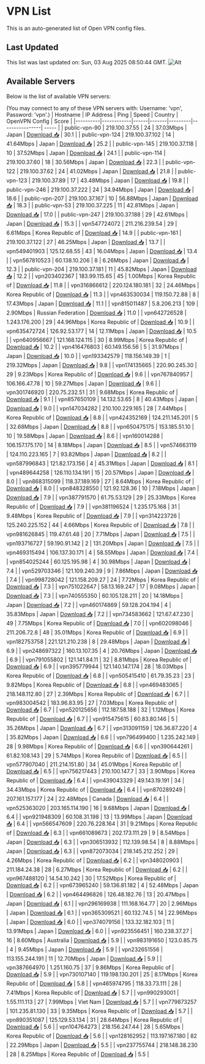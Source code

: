 # VPN List

This is an auto-generated list of Open VPN config files.

## Last Updated

This list was last updated on: Sun, 03 Aug 2025 08:50:44 GMT.
![Alt](https://repobeats.axiom.co/api/embed/186b98318ef1479477931607c1ad7d823f12451f.svg "Repobeats analytics image")

## Available Servers

Below is the list of available VPN servers:

(You may connect to any of these VPN servers with: Username: 'vpn', Password: 'vpn'.)
| Hostname | IP Address | Ping | Speed | Country | OpenVPN Config | Score |
|----------|------------|------|-------|---------|----------------| ----- |
| public-vpn-90 | 219.100.37.55 | 24 | 37.03Mbps | Japan | [Download 📥](./configs/server_0_JP.ovpn) | 30.1 |
| public-vpn-124 | 219.100.37.102 | 14 | 41.64Mbps | Japan | [Download 📥](./configs/server_1_JP.ovpn) | 25.2 |
| public-vpn-145 | 219.100.37.118 | 10 | 37.52Mbps | Japan | [Download 📥](./configs/server_2_JP.ovpn) | 24.1 |
| public-vpn-114 | 219.100.37.60 | 18 | 30.56Mbps | Japan | [Download 📥](./configs/server_3_JP.ovpn) | 22.3 |
| public-vpn-122 | 219.100.37.62 | 24 | 41.02Mbps | Japan | [Download 📥](./configs/server_4_JP.ovpn) | 21.8 |
| public-vpn-123 | 219.100.37.89 | 17 | 43.48Mbps | Japan | [Download 📥](./configs/server_5_JP.ovpn) | 19.8 |
| public-vpn-246 | 219.100.37.222 | 24 | 34.94Mbps | Japan | [Download 📥](./configs/server_6_JP.ovpn) | 18.6 |
| public-vpn-207 | 219.100.37.167 | 10 | 56.88Mbps | Japan | [Download 📥](./configs/server_7_JP.ovpn) | 18.3 |
| public-vpn-53 | 219.100.37.225 | 11 | 42.81Mbps | Japan | [Download 📥](./configs/server_8_JP.ovpn) | 17.0 |
| public-vpn-247 | 219.100.37.188 | 29 | 42.61Mbps | Japan | [Download 📥](./configs/server_9_JP.ovpn) | 15.3 |
| vpn547724072 | 211.216.239.54 | 29 | 6.61Mbps | Korea Republic of | [Download 📥](./configs/server_10_KR.ovpn) | 14.9 |
| public-vpn-161 | 219.100.37.122 | 27 | 46.25Mbps | Japan | [Download 📥](./configs/server_11_JP.ovpn) | 13.7 |
| vpn549401903 | 125.12.68.55 | 43 | 16.04Mbps | Japan | [Download 📥](./configs/server_12_JP.ovpn) | 13.4 |
| vpn567810523 | 60.138.10.206 | 8 | 6.26Mbps | Japan | [Download 📥](./configs/server_13_JP.ovpn) | 12.3 |
| public-vpn-204 | 219.100.37.181 | 11 | 45.82Mbps | Japan | [Download 📥](./configs/server_14_JP.ovpn) | 12.2 |
| vpn203402367 | 183.99.115.65 | 45 | 1.00Mbps | Korea Republic of | [Download 📥](./configs/server_15_KR.ovpn) | 11.8 |
| vpn316866612 | 220.124.180.181 | 32 | 24.46Mbps | Korea Republic of | [Download 📥](./configs/server_16_KR.ovpn) | 11.3 |
| vpn463530034 | 119.150.72.88 | 8 | 17.43Mbps | Japan | [Download 📥](./configs/server_17_JP.ovpn) | 11.1 |
| vpn815011487 | 5.8.206.213 | 109 | 2.90Mbps | Russian Federation | [Download 📥](./configs/server_18_RU.ovpn) | 11.0 |
| vpn642726528 | 1.243.176.200 | 29 | 44.96Mbps | Korea Republic of | [Download 📥](./configs/server_19_KR.ovpn) | 10.9 |
| vpn635472724 | 126.92.53.177 | 14 | 12.11Mbps | Japan | [Download 📥](./configs/server_20_JP.ovpn) | 10.5 |
| vpn640956667 | 121.168.124.115 | 30 | 8.99Mbps | Korea Republic of | [Download 📥](./configs/server_21_KR.ovpn) | 10.2 |
| vpn416476803 | 60.149.156.56 | 5 | 31.97Mbps | Japan | [Download 📥](./configs/server_22_JP.ovpn) | 10.0 |
| vpn193342579 | 118.156.149.39 | 1 | 219.32Mbps | Japan | [Download 📥](./configs/server_23_JP.ovpn) | 9.8 |
| vpn174135665 | 220.90.245.30 | 29 | 9.23Mbps | Korea Republic of | [Download 📥](./configs/server_24_KR.ovpn) | 9.6 |
| vpn767840957 | 106.166.47.78 | 10 | 59.27Mbps | Japan | [Download 📥](./configs/server_25_JP.ovpn) | 9.6 |
| vpn301746920 | 220.75.232.51 | 31 | 9.68Mbps | Korea Republic of | [Download 📥](./configs/server_26_KR.ovpn) | 9.1 |
| vpn857650109 | 14.132.53.65 | 8 | 40.43Mbps | Japan | [Download 📥](./configs/server_27_JP.ovpn) | 9.0 |
| vpn147034282 | 210.100.229.165 | 28 | 7.44Mbps | Korea Republic of | [Download 📥](./configs/server_28_KR.ovpn) | 8.8 |
| vpn424352169 | 124.211.145.201 | 5 | 32.68Mbps | Japan | [Download 📥](./configs/server_29_JP.ovpn) | 8.8 |
| vpn650475175 | 153.185.51.10 | 10 | 19.58Mbps | Japan | [Download 📥](./configs/server_30_JP.ovpn) | 8.6 |
| vpn160014288 | 106.157.175.170 | 14 | 8.18Mbps | Japan | [Download 📥](./configs/server_31_JP.ovpn) | 8.5 |
| vpn574663119 | 124.110.223.165 | 7 | 93.82Mbps | Japan | [Download 📥](./configs/server_32_JP.ovpn) | 8.2 |
| vpn587996843 | 121.82.173.156 | 4 | 45.31Mbps | Japan | [Download 📥](./configs/server_33_JP.ovpn) | 8.1 |
| vpn489644258 | 126.110.134.191 | 15 | 20.57Mbps | Japan | [Download 📥](./configs/server_34_JP.ovpn) | 8.0 |
| vpn868315099 | 118.37.189.169 | 27 | 8.64Mbps | Korea Republic of | [Download 📥](./configs/server_35_KR.ovpn) | 8.0 |
| vpn848328550 | 121.92.128.36 | 10 | 7.18Mbps | Japan | [Download 📥](./configs/server_36_JP.ovpn) | 7.9 |
| vpn387791570 | 61.75.53.129 | 29 | 25.33Mbps | Korea Republic of | [Download 📥](./configs/server_37_KR.ovpn) | 7.9 |
| vpn381196524 | 1.235.175.168 | 31 | 9.48Mbps | Korea Republic of | [Download 📥](./configs/server_38_KR.ovpn) | 7.9 |
| vpn314223726 | 125.240.225.152 | 44 | 4.66Mbps | Korea Republic of | [Download 📥](./configs/server_39_KR.ovpn) | 7.8 |
| vpn981626845 | 119.47.61.48 | 20 | 7.71Mbps | Japan | [Download 📥](./configs/server_40_JP.ovpn) | 7.5 |
| vpn193716727 | 59.190.91.142 | 2 | 131.20Mbps | Japan | [Download 📥](./configs/server_41_JP.ovpn) | 7.5 |
| vpn469315494 | 106.137.30.171 | 4 | 58.55Mbps | Japan | [Download 📥](./configs/server_42_JP.ovpn) | 7.4 |
| vpn854025244 | 60.125.195.98 | 4 | 30.98Mbps | Japan | [Download 📥](./configs/server_43_JP.ovpn) | 7.4 |
| vpn529703346 | 121.109.240.39 | 9 | 7.86Mbps | Japan | [Download 📥](./configs/server_44_JP.ovpn) | 7.4 |
| vpn998728042 | 121.158.209.27 | 24 | 7.72Mbps | Korea Republic of | [Download 📥](./configs/server_45_KR.ovpn) | 7.3 |
| vpn751022647 | 58.13.169.247 | 17 | 9.08Mbps | Japan | [Download 📥](./configs/server_46_JP.ovpn) | 7.3 |
| vpn740555350 | 60.105.128.211 | 20 | 14.18Mbps | Japan | [Download 📥](./configs/server_47_JP.ovpn) | 7.2 |
| vpn460174869 | 59.128.204.194 | 4 | 35.83Mbps | Japan | [Download 📥](./configs/server_48_JP.ovpn) | 7.2 |
| vpn734583662 | 121.67.47.230 | 49 | 7.75Mbps | Korea Republic of | [Download 📥](./configs/server_49_KR.ovpn) | 7.0 |
| vpn602098046 | 211.206.72.8 | 48 | 35.01Mbps | Korea Republic of | [Download 📥](./configs/server_50_KR.ovpn) | 6.9 |
| vpn182753758 | 221.121.210.238 | 8 | 29.48Mbps | Japan | [Download 📥](./configs/server_51_JP.ovpn) | 6.9 |
| vpn248697322 | 160.13.107.35 | 4 | 20.76Mbps | Japan | [Download 📥](./configs/server_52_JP.ovpn) | 6.9 |
| vpn791055802 | 121.141.84.11 | 32 | 8.81Mbps | Korea Republic of | [Download 📥](./configs/server_53_KR.ovpn) | 6.9 |
| vpn395779944 | 121.140.147.174 | 28 | 18.03Mbps | Korea Republic of | [Download 📥](./configs/server_54_KR.ovpn) | 6.8 |
| vpn505415410 | 61.79.35.23 | 23 | 9.82Mbps | Korea Republic of | [Download 📥](./configs/server_55_KR.ovpn) | 6.8 |
| vpn469483065 | 218.148.112.80 | 27 | 2.39Mbps | Korea Republic of | [Download 📥](./configs/server_56_KR.ovpn) | 6.7 |
| vpn983004542 | 183.96.83.95 | 27 | 7.03Mbps | Korea Republic of | [Download 📥](./configs/server_57_KR.ovpn) | 6.7 |
| vpn520125656 | 112.187.58.188 | 32 | 1.12Mbps | Korea Republic of | [Download 📥](./configs/server_58_KR.ovpn) | 6.7 |
| vpn915475615 | 60.83.80.146 | 5 | 35.26Mbps | Japan | [Download 📥](./configs/server_59_JP.ovpn) | 6.7 |
| vpn313091159 | 126.36.87.220 | 4 | 35.82Mbps | Japan | [Download 📥](./configs/server_60_JP.ovpn) | 6.6 |
| vpn796499400 | 1.235.242.149 | 28 | 9.98Mbps | Korea Republic of | [Download 📥](./configs/server_61_KR.ovpn) | 6.6 |
| vpn390644261 | 61.82.108.143 | 29 | 5.74Mbps | Korea Republic of | [Download 📥](./configs/server_62_KR.ovpn) | 6.5 |
| vpn577907040 | 211.214.151.80 | 34 | 45.01Mbps | Korea Republic of | [Download 📥](./configs/server_63_KR.ovpn) | 6.5 |
| vpn756217443 | 210.100.147.7 | 33 | 3.90Mbps | Korea Republic of | [Download 📥](./configs/server_64_KR.ovpn) | 6.4 |
| vpn439043329 | 49.143.19.191 | 34 | 34.43Mbps | Korea Republic of | [Download 📥](./configs/server_65_KR.ovpn) | 6.4 |
| vpn870289249 | 207.161.157.177 | 24 | 22.48Mbps | Canada | [Download 📥](./configs/server_66_CA.ovpn) | 6.4 |
| vpn525363020 | 203.165.114.190 | 16 | 9.68Mbps | Japan | [Download 📥](./configs/server_67_JP.ovpn) | 6.4 |
| vpn921948309 | 60.108.31.198 | 13 | 13.99Mbps | Japan | [Download 📥](./configs/server_68_JP.ovpn) | 6.4 |
| vpn566547609 | 220.76.228.164 | 31 | 9.21Mbps | Korea Republic of | [Download 📥](./configs/server_69_KR.ovpn) | 6.3 |
| vpn661089673 | 202.173.111.29 | 9 | 8.54Mbps | Japan | [Download 📥](./configs/server_70_JP.ovpn) | 6.3 |
| vpn306513932 | 112.139.98.54 | 8 | 8.88Mbps | Japan | [Download 📥](./configs/server_71_JP.ovpn) | 6.3 |
| vpn872073034 | 218.145.212.252 | 29 | 4.26Mbps | Korea Republic of | [Download 📥](./configs/server_72_KR.ovpn) | 6.2 |
| vpn348020903 | 211.184.24.38 | 28 | 6.27Mbps | Korea Republic of | [Download 📥](./configs/server_73_KR.ovpn) | 6.2 |
| vpn967488120 | 14.54.10.242 | 30 | 17.52Mbps | Korea Republic of | [Download 📥](./configs/server_74_KR.ovpn) | 6.2 |
| vpn673965240 | 59.136.81.182 | 4 | 52.48Mbps | Japan | [Download 📥](./configs/server_75_JP.ovpn) | 6.2 |
| vpn464496826 | 126.48.182.76 | 13 | 20.47Mbps | Japan | [Download 📥](./configs/server_76_JP.ovpn) | 6.1 |
| vpn296169938 | 111.168.164.77 | 20 | 2.96Mbps | Japan | [Download 📥](./configs/server_77_JP.ovpn) | 6.1 |
| vpn365309521 | 60.132.74.5 | 14 | 22.96Mbps | Japan | [Download 📥](./configs/server_78_JP.ovpn) | 6.0 |
| vpn374079156 | 133.32.182.103 | 11 | 13.91Mbps | Japan | [Download 📥](./configs/server_79_JP.ovpn) | 6.0 |
| vpn923556451 | 160.238.37.27 | 16 | 8.60Mbps | Australia | [Download 📥](./configs/server_80_AU.ovpn) | 5.9 |
| vpn983191650 | 123.0.85.75 | 4 | 9.45Mbps | Japan | [Download 📥](./configs/server_81_JP.ovpn) | 5.9 |
| vpn232651556 | 113.155.244.191 | 11 | 12.70Mbps | Japan | [Download 📥](./configs/server_82_JP.ovpn) | 5.9 |
| vpn387664970 | 1.251.160.75 | 37 | 9.86Mbps | Korea Republic of | [Download 📥](./configs/server_83_KR.ovpn) | 5.9 |
| vpn730107140 | 119.198.130.201 | 25 | 8.17Mbps | Korea Republic of | [Download 📥](./configs/server_84_KR.ovpn) | 5.8 |
| vpn465974795 | 118.33.73.111 | 28 | 7.41Mbps | Korea Republic of | [Download 📥](./configs/server_85_KR.ovpn) | 5.7 |
| vpn990293001 | 1.55.111.113 | 27 | 7.99Mbps | Viet Nam | [Download 📥](./configs/server_86_VN.ovpn) | 5.7 |
| vpn779873257 | 101.235.81.130 | 33 | 9.35Mbps | Korea Republic of | [Download 📥](./configs/server_87_KR.ovpn) | 5.7 |
| vpn890351087 | 125.129.53.134 | 31 | 28.64Mbps | Korea Republic of | [Download 📥](./configs/server_88_KR.ovpn) | 5.6 |
| vpn104764273 | 218.156.247.44 | 28 | 5.65Mbps | Korea Republic of | [Download 📥](./configs/server_89_KR.ovpn) | 5.6 |
| vpn128162952 | 113.197.167.180 | 82 | 22.29Mbps | Japan | [Download 📥](./configs/server_90_JP.ovpn) | 5.5 |
| vpn237755744 | 218.148.38.230 | 28 | 8.25Mbps | Korea Republic of | [Download 📥](./configs/server_91_KR.ovpn) | 5.5 |
